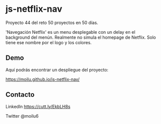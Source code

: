 # js-netflix-nav

Proyecto 44 del reto 50 proyectos en 50 días.

'Navegación Netflix' es un menu desplegable con un delay en el background del menún. Realmente no simula el homepage de Netflix. Solo tiene ese nombre por el logo y los colores.

## Demo

Aquí podrás encontrar un despliegue del proyecto:

https://moilu.github.io/js-netflix-nav/

## Contacto

LinkedIn https://cutt.ly/EkbLH8s

Twitter @moilu6
